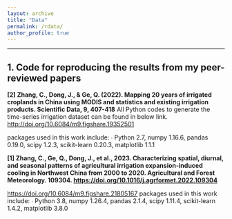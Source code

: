 ```yaml
---
layout: archive
title: "Data"
permalink: /rdata/
author_profile: true
---
```


-----------------------------------------------------------------

**1. Code for reproducing the results from my peer-reviewed papers**
-----

**[2] Zhang, C., Dong, J., & Ge, Q. (2022). Mapping 20 years of irrigated croplands in China using MODIS and statistics and existing irrigation products. Scientific Data, 9, 407-418**
All Python codes to generate the time-series irrigation dataset can be found in below link.
http://doi.org/10.6084/m9.figshare.19352501

packages used in this work include:
∙ Python 2.7, numpy 1.16.6, pandas 0.19.0, scipy 1.2.3, scikit-learn 0.20.3, matplotlib 1.1.1



**[1] Zhang, C., Ge, Q., Dong, J., et al., 2023. Characterizing spatial, diurnal, and seasonal patterns of agricultural irrigation expansion-induced cooling in Northwest China from 2000 to 2020. Agricultural and Forest Meteorology. 109304. https://doi.org/10.1016/j.agrformet.2022.109304**

https://doi.org/10.6084/m9.figshare.21805167
packages used in this work include:
∙ Python 3.8, numpy 1.26.4, pandas 2.1.4, scipy 1.11.4, scikit-learn 1.4.2, matplotlib 3.8.0
